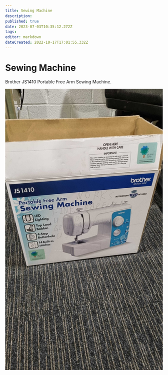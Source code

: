 ```yaml
---
title: Sewing Machine
description: 
published: true
date: 2023-07-03T10:35:12.272Z
tags: 
editor: markdown
dateCreated: 2022-10-17T17:01:55.332Z
---
```


# Sewing Machine

Brother JS1410 Portable Free Arm Sewing Machine.

![brother-js1410-sewing-machine.jpg](/tools/brother-js1410-sewing-machine.jpg)
